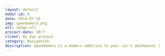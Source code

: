 ```yaml
---
layout: default
modal-id: 4
date: 2014-07-15
img: speedometa.png
alt: image-alt
project-date: 20??
client: My own project
category: Navigation
description: Speedometa is a modern addition to your car's dashboard. Use it to see your speed and heading with GPS accuracy. The map will show you the location of nearby speed cameras, so please check yourself before you wreck yourself.<br><br>Pioneer AppRadio and AppMode compatible.<br><br>Any questions, ideas or suggestions email <a href="mailto:support@speedometa.co">support@speedometa.co</a><br><br><a href="https://itunes.apple.com/app/id528965819?mt=8&at=1l3vspW&ct=website&ls=1">View on the App Store</a><br><br>Speed Camera data is made available under the Open Database License<br>© OpenStreetMap contributors
---
```

